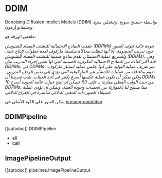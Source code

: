 # DDIM

[Denoising Diffusion Implicit Models](https://huggingface.co/papers/2010.02502) (DDIM) بواسطة جيمينج سونج، وتشنلين مينج، وستيفانو إرمون.

ملخص الورقة هو:

*حققت النماذج الاحتمالية للتشتت المضاد للتشويش (DDPMs) جودة عالية لتوليد الصور دون تدريب الخصومة، إلا أنها تتطلب محاكاة سلسلة ماركوف لعدة خطوات لإنتاج عينة. ولتسريع عملية الاستمثار، نقدم نماذج ضمنية للتشتت المضاد للتشويش (DDIMs)، وهي فئة أكثر كفاءة من النماذج الاحتمالية التكرارية الضمنية التي لها نفس إجراء التدريب مثل DDPMs. في DDPMs، تتم تعريف عملية التوليد على أنها عكس عملية انتشار ماركوف. نقوم ببناء فئة من عمليات الانتشار غير الماركوفية التي تؤدي إلى نفس الهدف التدريبي، ولكن يمكن أن تكون عملية عكسها أسرع بكثير في أخذ العينات. نثبت تجريبياً أن DDIMs يمكن أن تنتج عينات عالية الجودة أسرع 10x إلى 50x من حيث الوقت الفعلي مقارنة بـ DDPMs، مما يسمح لنا بالموازنة بين الحساب وجودة العينة، ويمكن أن تؤدي عملية استيفاء الصور ذات المعنى الدلالي مباشرة في الفراغ الدلالي.*

يمكن العثور على الكود الأصلي في [ermongroup/ddim](https://github.com/ermongroup/ddim).

## DDIMPipeline

[[autodoc]] DDIMPipeline

- all
- __call__

## ImagePipelineOutput

[[autodoc]] pipelines.ImagePipelineOutput